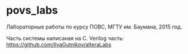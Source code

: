 # povs_labs

Лабораторные работы по курсу ПОВС, МГТУ им. Баумана, 2015 год.

Часть системы написаная на C. Verilog часть: https://github.com/IlyaGutnikov/alteraLabs
